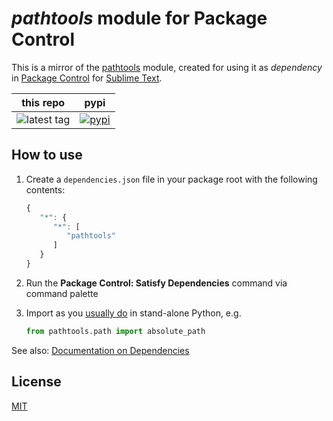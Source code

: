 # *pathtools* module for Package Control

This is a mirror of the [pathtools](https://github.com/gorakhargosh/pathtools) module, created for using it as *dependency* in [Package Control](http://packagecontrol.io) for [Sublime Text](http://sublimetext.com/).


this repo | pypi
---- | ----
![latest tag](https://img.shields.io/github/tag/vovkkk/pathtools.svg) | [![pypi](https://img.shields.io/pypi/v/pathtools.svg)](https://pypi.python.org/pypi/pathtools)


## How to use

1. Create a `dependencies.json` file in your package root with the following contents:

    ```js
    {
       "*": {
          "*": [
             "pathtools"
          ]
       }
    }
    ```

2. Run the **Package Control: Satisfy Dependencies** command via command palette

3. Import as you [usually do](http://pythonhosted.org/pathtools/api.html) in stand-alone Python, e.g.

    ```python
    from pathtools.path import absolute_path
    ```


See also:
[Documentation on Dependencies ](https://packagecontrol.io/docs/dependencies)

## License

[MIT](all/LICENSE)